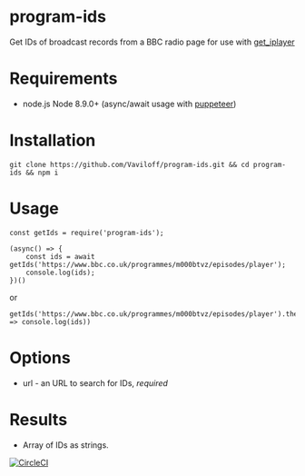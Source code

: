 # program-ids
Get IDs of broadcast records from a BBC radio page for use with [get_iplayer](https://github.com/get-iplayer/get_iplayer)

# Requirements

* node.js Node 8.9.0+ (async/await usage with [puppeteer](https://github.com/puppeteer/puppeteer))

# Installation

    git clone https://github.com/Vaviloff/program-ids.git && cd program-ids && npm i

# Usage

    const getIds = require('program-ids');
  
    (async() => {
        const ids = await getIds('https://www.bbc.co.uk/programmes/m000btvz/episodes/player');
        console.log(ids);
    })()
    
or

    getIds('https://www.bbc.co.uk/programmes/m000btvz/episodes/player').then((ids) => console.log(ids))
    
# Options

* url - an URL to search for IDs, *required*

# Results

* Array of IDs as strings.

[![CircleCI](https://circleci.com/gh/Vaviloff/program-ids.svg?style=shield)](https://circleci.com/gh/Vaviloff/program-ids)
